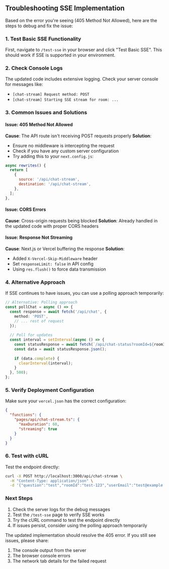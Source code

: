 ## Troubleshooting SSE Implementation

Based on the error you're seeing (405 Method Not Allowed), here are the steps to debug and fix the issue:

### 1. Test Basic SSE Functionality

First, navigate to `/test-sse` in your browser and click "Test Basic SSE". This should work if SSE is supported in your environment.

### 2. Check Console Logs

The updated code includes extensive logging. Check your server console for messages like:
- `[chat-stream] Request method: POST`
- `[chat-stream] Starting SSE stream for room: ...`

### 3. Common Issues and Solutions

#### Issue: 405 Method Not Allowed
**Cause**: The API route isn't receiving POST requests properly
**Solution**: 
- Ensure no middleware is intercepting the request
- Check if you have any custom server configuration
- Try adding this to your `next.config.js`:

```javascript
async rewrites() {
  return [
    {
      source: '/api/chat-stream',
      destination: '/api/chat-stream',
    },
  ];
},
```

#### Issue: CORS Errors
**Cause**: Cross-origin requests being blocked
**Solution**: Already handled in the updated code with proper CORS headers

#### Issue: Response Not Streaming
**Cause**: Next.js or Vercel buffering the response
**Solution**: 
- Added `X-Vercel-Skip-Middleware` header
- Set `responseLimit: false` in API config
- Using `res.flush()` to force data transmission

### 4. Alternative Approach

If SSE continues to have issues, you can use a polling approach temporarily:

```typescript
// Alternative: Polling approach
const pollChat = async () => {
  const response = await fetch('/api/chat', {
    method: 'POST',
    // ... rest of request
  });
  
  // Poll for updates
  const interval = setInterval(async () => {
    const statusResponse = await fetch(`/api/chat-status?roomId=${roomId}`);
    const data = await statusResponse.json();
    
    if (data.complete) {
      clearInterval(interval);
    }
  }, 500);
};
```

### 5. Verify Deployment Configuration

Make sure your `vercel.json` has the correct configuration:

```json
{
  "functions": {
    "pages/api/chat-stream.ts": {
      "maxDuration": 60,
      "streaming": true
    }
  }
}
```

### 6. Test with cURL

Test the endpoint directly:

```bash
curl -X POST http://localhost:3000/api/chat-stream \
  -H "Content-Type: application/json" \
  -d '{"question":"test","roomId":"test-123","userEmail":"test@example.com","history":[],"imageUrls":[]}'
```

### Next Steps

1. Check the server logs for the debug messages
2. Test the `/test-sse` page to verify SSE works
3. Try the cURL command to test the endpoint directly
4. If issues persist, consider using the polling approach temporarily

The updated implementation should resolve the 405 error. If you still see issues, please share:
1. The console output from the server
2. The browser console errors
3. The network tab details for the failed request